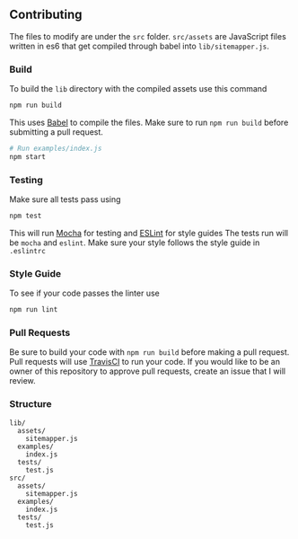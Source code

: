 ## Contributing

The files to modify are under the `src` folder. `src/assets` are JavaScript files written in es6 that get compiled
through babel into `lib/sitemapper.js`.

### Build

To build the `lib` directory with the compiled assets use this command

```bash
npm run build
```

This uses [Babel](http://babeljs.io/) to compile the files. Make sure to run `npm run build` before submitting a pull request.

```bash
# Run examples/index.js
npm start
```

### Testing

Make sure all tests pass using

```bash
npm test
```

This will run [Mocha](https://mochajs.org/) for testing and [ESLint](http://eslint.org/) for style guides
The tests run will be `mocha` and `eslint`.
Make sure your style follows the style guide in `.eslintrc`

### Style Guide

To see if your code passes the linter use

```bash
npm run lint
```

### Pull Requests

Be sure to build your code with `npm run build` before making a pull request.
Pull requests will use [TravisCI](https://travis-ci.com/) to run your code.
If you would like to be an owner of this repository to approve pull requests, create an issue that I will review.

### Structure

```
lib/
  assets/
    sitemapper.js
  examples/
    index.js
  tests/
    test.js
src/
  assets/
    sitemapper.js
  examples/
    index.js
  tests/
    test.js
```
